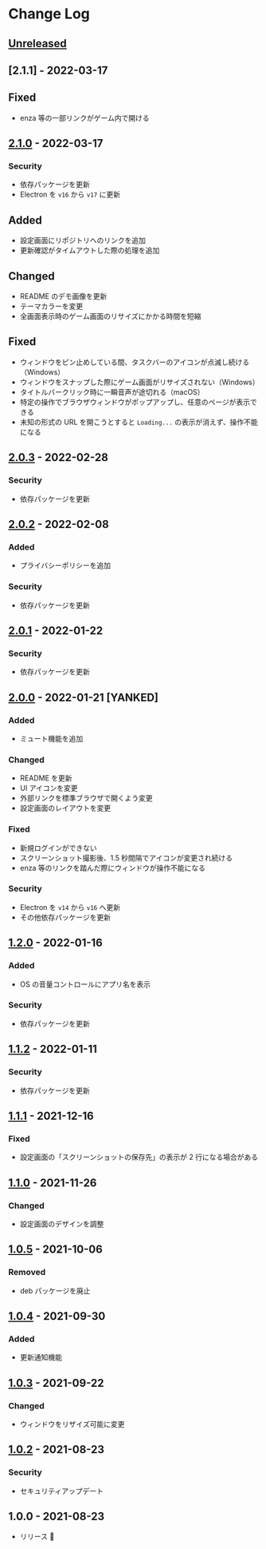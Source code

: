 # Change Log

## [Unreleased]

## [2.1.1] - 2022-03-17

## Fixed

- enza 等の一部リンクがゲーム内で開ける

## [2.1.0] - 2022-03-17

### Security

- 依存パッケージを更新
- Electron を `v16` から `v17` に更新

## Added

- 設定画面にリポジトリへのリンクを追加
- 更新確認がタイムアウトした際の処理を追加

## Changed

- README のデモ画像を更新
- テーマカラーを変更
- 全画面表示時のゲーム画面のリサイズにかかる時間を短縮

## Fixed

- ウィンドウをピン止めしている間、タスクバーのアイコンが点滅し続ける（Windows）
- ウィンドウをスナップした際にゲーム画面がリサイズされない（Windows）
- タイトルバークリック時に一瞬音声が途切れる（macOS）
- 特定の操作でブラウザウィンドウがポップアップし、任意のページが表示できる
- 未知の形式の URL を開こうとすると `Loading...` の表示が消えず、操作不能になる

## [2.0.3] - 2022-02-28

### Security

- 依存パッケージを更新

## [2.0.2] - 2022-02-08

### Added

- プライバシーポリシーを追加

### Security

- 依存パッケージを更新

## [2.0.1] - 2022-01-22

### Security

- 依存パッケージを更新

## [2.0.0] - 2022-01-21 [YANKED]

### Added

- ミュート機能を追加

### Changed

- README を更新
- UI アイコンを変更
- 外部リンクを標準ブラウザで開くよう変更
- 設定画面のレイアウトを変更

### Fixed

- 新規ログインができない
- スクリーンショット撮影後、1.5 秒間隔でアイコンが変更され続ける
- enza 等のリンクを踏んだ際にウィンドウが操作不能になる

### Security

- Electron を `v14` から `v16` へ更新
- その他依存パッケージを更新

## [1.2.0] - 2022-01-16

### Added

- OS の音量コントロールにアプリ名を表示

### Security

- 依存パッケージを更新

## [1.1.2] - 2022-01-11

### Security

- 依存パッケージを更新

## [1.1.1] - 2021-12-16

### Fixed

- 設定画面の「スクリーンショットの保存先」の表示が 2 行になる場合がある

## [1.1.0] - 2021-11-26

### Changed

- 設定画面のデザインを調整

## [1.0.5] - 2021-10-06

### Removed

- deb パッケージを廃止

## [1.0.4] - 2021-09-30

### Added

- 更新通知機能

## [1.0.3] - 2021-09-22

### Changed

- ウィンドウをリザイズ可能に変更

## [1.0.2] - 2021-08-23

### Security

- セキュリティアップデート

## 1.0.0 - 2021-08-23

- リリース 🎉

[unreleased]: https://github.com/arrow2nd/serizawa/compare/v2.1.0...HEAD
[2.1.0]: https://github.com/arrow2nd/serizawa/compare/v2.0.3...v2.1.0
[2.0.3]: https://github.com/arrow2nd/serizawa/compare/v2.0.2...v2.0.3
[2.0.2]: https://github.com/arrow2nd/serizawa/compare/v2.0.1...v2.0.2
[2.0.1]: https://github.com/arrow2nd/serizawa/compare/v2.0.0...v2.0.1
[2.0.0]: https://github.com/arrow2nd/serizawa/compare/v1.2.0...v2.0.0
[1.2.0]: https://github.com/arrow2nd/serizawa/compare/v1.1.2...v1.2.0
[1.1.2]: https://github.com/arrow2nd/serizawa/compare/v1.1.1...v1.1.2
[1.1.1]: https://github.com/arrow2nd/serizawa/compare/v1.1.0...v1.1.1
[1.1.0]: https://github.com/arrow2nd/serizawa/compare/v1.0.5...v1.1.0
[1.0.5]: https://github.com/arrow2nd/serizawa/compare/v1.0.4...v1.0.5
[1.0.4]: https://github.com/arrow2nd/serizawa/compare/v1.0.3...v1.0.4
[1.0.3]: https://github.com/arrow2nd/serizawa/compare/v1.0.2...v1.0.3
[1.0.2]: https://github.com/arrow2nd/serizawa/compare/v1.0.0...v1.0.2
